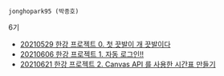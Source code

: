`jonghopark95 (박종호)`

6기
- [20210529 한강 프로젝트 0. 첫 끗발이 개 끗발이다](https://jhpa.tistory.com/4)
- [20210606 한강 프로젝트 1. 자동 로그인!!](https://jhpa.tistory.com/5)
- [20210621 한강 프로젝트 2. Canvas API 를 사용한 시간표 만들기](https://jhpa.tistory.com/6)